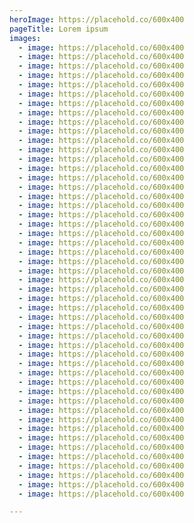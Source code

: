 ```yaml
---
heroImage: https://placehold.co/600x400
pageTitle: Lorem ipsum
images:
  - image: https://placehold.co/600x400
  - image: https://placehold.co/600x400
  - image: https://placehold.co/600x400
  - image: https://placehold.co/600x400
  - image: https://placehold.co/600x400
  - image: https://placehold.co/600x400
  - image: https://placehold.co/600x400
  - image: https://placehold.co/600x400
  - image: https://placehold.co/600x400
  - image: https://placehold.co/600x400
  - image: https://placehold.co/600x400
  - image: https://placehold.co/600x400
  - image: https://placehold.co/600x400
  - image: https://placehold.co/600x400
  - image: https://placehold.co/600x400
  - image: https://placehold.co/600x400
  - image: https://placehold.co/600x400
  - image: https://placehold.co/600x400
  - image: https://placehold.co/600x400
  - image: https://placehold.co/600x400
  - image: https://placehold.co/600x400
  - image: https://placehold.co/600x400
  - image: https://placehold.co/600x400
  - image: https://placehold.co/600x400
  - image: https://placehold.co/600x400
  - image: https://placehold.co/600x400
  - image: https://placehold.co/600x400
  - image: https://placehold.co/600x400
  - image: https://placehold.co/600x400
  - image: https://placehold.co/600x400
  - image: https://placehold.co/600x400
  - image: https://placehold.co/600x400
  - image: https://placehold.co/600x400
  - image: https://placehold.co/600x400
  - image: https://placehold.co/600x400
  - image: https://placehold.co/600x400
  - image: https://placehold.co/600x400
  - image: https://placehold.co/600x400
  - image: https://placehold.co/600x400
  - image: https://placehold.co/600x400
  - image: https://placehold.co/600x400
  - image: https://placehold.co/600x400
  - image: https://placehold.co/600x400
  - image: https://placehold.co/600x400
  - image: https://placehold.co/600x400
  - image: https://placehold.co/600x400
  - image: https://placehold.co/600x400
  - image: https://placehold.co/600x400
  - image: https://placehold.co/600x400

---
```

